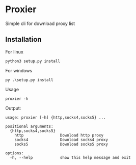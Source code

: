 # Proxier

Simple cli for download proxy list

## Installation

For linux
```commandline
python3 setup.py install
```

For windows

```commandline
py .\setup.py install
```

Usage

```commandline
proxier -h
```

Output:
```commandline
usage: proxier [-h] {http,socks4,socks5} ...

positional arguments:
  {http,socks4,socks5}
    http                Download http proxy
    socks4              Download socks4 proxy
    socks5              Download socks5 proxy

options:
  -h, --help            show this help message and exit
```